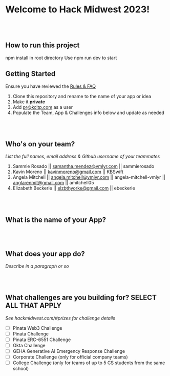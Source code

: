 # Welcome to Hack Midwest 2023!
<br /><br />

## How to run this project
npm install in root directory
Use npm run dev to start


## Getting Started
Ensure you have reviewed the [Rules & FAQ](https://hackmidwest.com/#faq)
1. Clone this repository and rename to the name of your app or idea
2. Make it **private**
3. Add pr@kcitp.com as a user
4. Populate the Team, App & Challenges info below and update as needed

<br /><br />

## Who's on your team?
*List the full names,  email address & Github username of your teammates*

1.   Sammie Rosado  || samantha.mendez@vmlyr.com || sammierosado
2.   Kavin Moreno  || kavinmoreno@gmail.com || KBSwift
3.   Angela Mitchell  || angela.mitchell@vmlyr.com || angela-mitchell-vmlyr || anglarenmit@gmail.com || amitchell05
4.   Elizabeth Beckerle  || elzbthyorke@gmail.com || ebeckerle

<br /><br />


## What is the name of your App?

<br /><br />
## What does your app do?
*Describe in a paragraph or so*

<br /><br />


## What challenges are you building for? SELECT ALL THAT APPLY
*See hackmidwest.com/#prizes for challenge details*
- [ ]  Pinata Web3 Challenge
- [ ]  Pinata Challenge
- [ ]  Pinata ERC-6551 Challenge
- [ ]  Okta Challenge
- [ ]  GEHA Generative AI Emergency Response Challenge
- [ ]  Corporate Challenge (only for official company teams)
- [ ]  College Challenge (only for teams of up to 5 CS students from the same school)

<br /><br />
